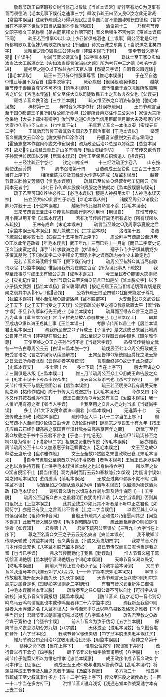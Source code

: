 <!-- { "loadSidebar": true } -->
　　敬哉节疏王曰至瑕殄○封当修己以敬哉【当监本误常】断行至有功○为见事有善而须德法【毛本见事下误衍之速事三字】肆汝节疏王曰至乂民○汝念此无常哉【常监本误当】往哉节疏则汝乃得以殷民世世享国而言不絶国祚短长由德也【言字当在不絶字下世世享国当从监闽本作世享殷国】
　　酒诰第十二
　　乃穆考节传父昭子穆文王弟称穆【弟古同第释文作第下同】音义后稷生不窋为昭【窋监本误窟下同】
　　疏王若至惟辜○以此众士少正皆须戒酒也【士误事】周公至北是○纣所都朝歌以北但妹为朝歌之所居也【所居疑】诗又云沫之东矣【下当脱沫之北矣四字】
　　父昭至之政○毁揄生公非为穆【非监本误飞下同】
　　肇牵节音义养羊亮【羊误牛】
　　尔尚节音义馈其位【四字监本脱】
　　疏妹土至王家○实如汝当法文王断酒之法【实如汝当疑言汝当实之误】所为考行中正之德【考毛本误进】
　　能考至之道○以下然兹亦惟天据人事【然疑云字误】自暇音义暇遐嫁【毛本误取】
　　疏王曰至只辟○惟服事尊官【惟毛本误虽】
　　于在至自逸○惟亚等虽不为官首【监本脱等字】
　　厥心疾很【很误狠疏误作狼】
　　越献臣节传于善臣百尊官不可不慎【慎毛本误填】
　　疏予惟至于酒○况惟所敬顺畴咨之圻父【咨毛本误盗】圻父至任大○以司徒致民五土之艺故言农父也【父误夫】
　　厥或节音义佚音逸【三字监本脱】
　　疏又惟至杀之○明法有张弛【弛毛本误施】
　　梓材第十三
　　梓材音义本亦作杍【杍误杼疏同】
　　王曰节疏言当至于国○都谓王子弟所封及公卿所食邑【公卿所食邑郑注作三公采地】家谓大夫所食采地【大夫上郑注有卿字】汝当至之道○言汝当信用臣即信用卿大夫及都家自然大家也传用小臣与庶人【也字属下句】
　　无胥戕节音义一本作以寃【寃误元反二字】
　　王其效君节传王者其效实国君及于御治事者【于毛本误以】
　　塈茨音义塈説文云仰涂也【説文塈作□涂作涂】
　　丹雘音义雘説文云读与霍同也【霍通志堂本作靃同今説文作寉误也】疏为政至后治○总是以物涂之【总监本误不】故郑引山海经云青丘之山多有青雘【雘山海经作防】
　　子子节传又欲令其子孙累世长居国以安民【居监本误君】疏今王至保民○招懐逺人【招误拓】
　　十三经注疏正字卷七
　　钦定四库全书
　　十三经注疏正字卷八
　　山东按察使沈廷芳撰
　　书
　　周书召诰第十四
　　召诰疏成王至往也【三百三十五字当在上序下】
　　相所至陈戒○及其经营大作遂以陈戒【及监本误反】
　　越若节音义朏徐又芳愦切【愦毛本误愤】
　　疏其已至位处○经营者考工记所云【监闽本无者字】
　　越七日节传命众殷侯甸男服之伯使就功【监本殷误股甸误句】
　　疏于乙至可知○养牲必养二【必毛本误以】稷是人神祭用太牢【人神毛本误天神】
　　告立至共牢○此言社于新邑【新毛本误从艸】
　　诸侯至周公○诸侯公卿乃并觐于王【于监本误君】
　　越厥节传此服其命言不忝【忝毛本误泰】
　　王来节疏言王至正中○传言躬自服行则不训用也【用误自】
　　其惟节传勿用小民过用非常【过监本误遇】
　　若有功节传顺行禹汤所有成功【所有误所以从疏挍】
　　王末有成命【末毛本误未】
　　疏言当至兼之○我周家承夏殷之后【家监本误王毛本误公】庶几兼彼二代【二字监本缺】
　　洛诰第十五
　　洛诰下疏召公至亦较七日【四百三十五字当在上序下】
　　周公拜手节疏周公至退老○正以此年还政者【年毛本误言】武王年九十三而已冬十一月崩【而已二字案史记正义当庚寅之误】拜手节传求敎诲之言【求误来】
　　孺子节传少子慎其朋党少子慎其朋党【下句脱其字二少字释文无音疑小字之误然疏内亦作少未敢定也】
　　无若节音义马读叙字属下【叙下误衍句字】
　　疏周公至有辞○其当尽自敎诲众官【尽监本误画】惟当用我所为在周之百官【所为误此事从下疏挍】
　　我整至政事○时成王未有留公之意【成毛本误文】
　　今王至民者○能御大灾则祀之【灾礼记作菑】
　　汝惟节疏公曰至爽侮○前言已如是矣【监本脱矣字】以予小子扬文武烈【扬监本误杨】音义襃薄谋切【按毛氏居正云当音博毛切薄谋切是裒聚之裒其中从不从□也音掬】
　　公功节疏王曰至四辅○犹自未能定于尊礼【犹监本误狷】我小至佑我○周谓洛邑【监本脱谓字】
　　大安至公○文武受民之于天下【之于天下当受之于天误】公定节疏公必至之德○我意欲置太平【置当致字误】予旦节传厚率行先王成业【率监本误幸】
　　疏拜而至得去○言王之留己乃为此事【此监本误祀】言当至推先○被人恭敬推先己【己监本误王】
　　曰其至成功○重以诲王成其上事【王监本误三】
　　考朕节传所以居土中【居监本误君土毛本误王】
　　疏我所至安之○子斥成王【子误予】是文武使已来居此地周公自非己意也【非字疑在周公上】
　　周公至説之○释器云卣中罇也【罇尔雅作尊】
　　王使至终之○王之子孙当行不怠【当疑常字误】
　　烝祭节传特加文武各一牛告白尊周公云云【白误曰监本脱一字】
　　疏戊辰至七年○周公归政成王既受言诰之【言之字误衍从续通解挍】
　　王宾至告神○祭统赐臣爵禄之法云祭之日云云所命者北靣【云误亦者字祭统无】
　　言周至终述○故史于此总结之【史监本误安】
　　多士第十六
　　多士下疏【当在上序下】
　　殷大至诲之○计三国俱是从叛【三监本误二】
　　惟三月节疏周公至众士○用成王命告殷之众士【毛本士误十下传众士误众生】
　　旻天音义秋杀气也【杀气字误倒】
　　惟天节传惟天不与信无坚固治者【信监本误言】
　　疏王若至明畏○我有周受天祐助之命【祐传作佑同】向于节传大为过逸之行【大毛本误天】
　　今尔又曰【今本又作其按石经亦作又】
　　疏王曰至天命○今汝又有言曰【汝监本误往】我一人惟听用有德之者【者当人字误】
　　言我至用之○言未迁之时当求【当疑尚字误】
　　多士节传大下汝民命谓诛四国君【四监本误曰】
　　无逸第十七
　　无逸传成王即政【政监本误位】
　　疏传中至人耳【八十二字当在上序下】
　　周公节疏小人至闻知○论语曰由也谚【谚论语作喭】肆高宗之享国五十有九年【按王氏应麟云石经作肆高宗之享国百年汉杜钦亦曰高宗享百年之夀】
　　疏武丁至行着○故载之于书中云云君不言也【于也二字礼记无】
　　其在祖甲节疏汤孙至之桐○是为帝甲【下脱帝甲二字】祖庚之贤谁所传説【传毛本误傅】
　　厥亦惟我周节疏周公至十年○又加恩惠于鲜乏鳏寡之人【乏毛本误之】
　　文王至之故○释诂云盘乐也【盘尔雅作般】
　　文王至全数○然殷之末世政敎已衰【末毛本误未】
　　自今节疏周公至德哉○所以不得然者【者毛本误考】王当正已身以供待之也以身供待万民【上供字毛本误洪监本脱之也以身供待六字】
　　所以至之故○淫者侵淫不止【侵当作浸】观为非时而行云云如春秋隐公如棠观【为疑谓字误如棠之如毛本误加】逰谓逰荡【荡毛本误汤】
　　无敢至过矣○谓事不寛不暇【寛字监本误】
　　以酒至如之○酗从酒以凶为声【酒毛本误酉】以酗酒为德饮酒为政【政毛本误文】
　　诪张音义诪竹求切马本作辀尔雅及诗作侜同【一十五字脱】
　　疏周公至诅祝○古人之虽君明臣良犹尚相训诰【人之字当误倒】否则其口诅祝上【上监本误之】
　　此其至致之○如此其不听者是不听中正之君也【如疑衍字】亦是已有致上之言胥此不言者【上之二字当误倒】
　　以君至其上○诗曰侯诅侯祝【诅诗作作音同】
　　自殷王节疏其人至和悦○乃自愿闻其愆【闻监本误言】此厥节音义憾胡暗切【毛本误暗憾胡切】
　　疏此厥至厥身○则如是信谗者【如误知】
　　君奭第十八
　　君奭下疏召公至谬矣【三百九十六字当在上序下】
　　尊之至名篇○文王之子云云无名奭者【奭监本误东】
　　我不敢知节传顺天辅诚【诚监本误诫】音义棐音匪【下脱又芳鬼切四字】
　　我亦节音义终马本作崇云充也【八字监本脱充监本误受】
　　君已节传叹而言曰君也当是我之留【也当已字误】
　　弗永节传而勤化于我民【勤误动】
　　惟人节音义遏于葛切徐音谒絶切【监本脱徐音谒絶切五字谒毛本误渴】
　　天命节音义易以豉切【防毛本误鼓】
　　嗣前人节传正在今我小子旦【今我字监本误倒】
　　又曰节音义我道马本作我廸去如字又起吕切【一十四字监本脱如毛本误女】
　　率惟节传故殷礼能升配天享国久长【久长字误倒】
　　天夀节疏言天至以威○则知中宗高宗之属身是也【知疑如字误则身二字疑衍】
　　有若节音义武臣折冲曰御侮【冲毛本误衡监本音义脱】
　　疏散泰至之任○周公谦不可以自比【可衍字从诗疏挍】廸见节音义冒莫报切【莫监本误其】
　　防节音义【造才老切一音七到切鸣鸟马云鸣鸟谓鳯凰也本或作鸣鳯者非二十六字监本脱】
　　疏我新至我留○则游者入水浮渡之名【入监本误人】今与至天乎○此以鸣鸟易致况格天之难者【下乎字当衍文】君肆节音义朝直遥切易以豉切【八字监本脱】
　　疏告君至敎之○故今谋于寛裕也【今疑令字误】
　　前人节音义为汝于伪切【五字监本脱】
　　保奭节音义丧息浪切否方九切【八字脱】
　　天休滋至【滋毛本误兹】音义戡音堪胜音升【六字监本脱】
　　我咸节音义懈佳卖切【四字监本脱佳卖毛本误住买】
　　惟乃节疏公曰至用治○宜敬用此治民职事【用监本误朋】
　　蔡仲之命第十九
　　蔡仲之命下疏【当在上序下】
　　惟周公位冢宰【冢误冡下并同】
　　改行音义行下孟切【四字脱】
　　肆予节音义封如字徐音甫用切【八字脱】
　　尔尚节传子能葢父所以为惟忠惟孝【忠监本误惠】
　　成王政序作成节音义政如字马本作征【征误正】
　　疏成王至王政○奄与淮夷从管蔡作乱【乱毛本误时】将蒲姑序成王节传及人臣之恶者于蒲姑【及监本误反】
　　多方第二十
　　惟五月节疏成王至史叙其事作多方【五十二字当在上序下】传众至告殷之诸侯故也【一百一十二字当在多方传下】
　　洪惟节音义谴弃浅切【浅通志堂本作战案谴字本有上去二音】
